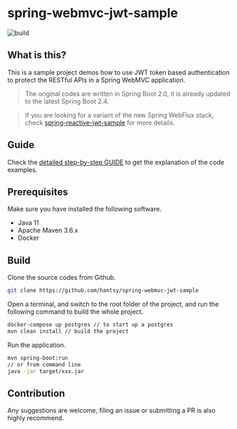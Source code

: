 # spring-webmvc-jwt-sample

![build](https://github.com/hantsy/spring-webmvc-jwt-sample/workflows/build/badge.svg)

## What is this?

This is a sample project demos how to use JWT token based authentication to protect the RESTful APIs in a Spring WebMVC application.

> The original codes are written in Spring Boot 2.0, it is already updated to the latest Spring Boot 2.4.

> If you are looking for a variant of the new Spring WebFlux stack, check [spring-reactive-jwt-sample](https://github.com/hantsy/spring-reactive-jwt-sample/) for more details.

## Guide

Check the [detailed  step-by-step GUIDE](./GUIDE.md) to get the explanation of the code examples.  

## Prerequisites

Make sure you have installed the following software.

* Java 11
* Apache Maven 3.6.x
* Docker

## Build 

Clone the source codes from Github.

```bash
git clone https://github.com/hantsy/spring-webmvc-jwt-sample
```

Open a terminal, and switch to the root folder of the project, and run the following command to build the whole project.

```bash
docker-compose up postgres // to start up a postgres
mvn clean install // build the project
```

Run the application.

```bash
mvn spring-boot:run
// or from command line
java -jar target/xxx.jar
```


## Contribution

Any suggestions are welcome, filing an issue or submitting a PR is also highly recommend.  